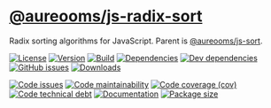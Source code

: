 [@aureooms/js-radix-sort](https://aureooms.github.io/js-radix-sort)
==

Radix sorting algorithms for JavaScript.
Parent is [@aureooms/js-sort](https://github.com/aureooms/js-sort).

[![License](https://img.shields.io/github/license/aureooms/js-radix-sort.svg)](https://raw.githubusercontent.com/aureooms/js-radix-sort/master/LICENSE)
[![Version](https://img.shields.io/npm/v/@aureooms/js-radix-sort.svg)](https://www.npmjs.org/package/@aureooms/js-radix-sort)
[![Build](https://img.shields.io/travis/aureooms/js-radix-sort/master.svg)](https://travis-ci.org/aureooms/js-radix-sort/branches)
[![Dependencies](https://img.shields.io/david/aureooms/js-radix-sort.svg)](https://david-dm.org/aureooms/js-radix-sort)
[![Dev dependencies](https://img.shields.io/david/dev/aureooms/js-radix-sort.svg)](https://david-dm.org/aureooms/js-radix-sort?type=dev)
[![GitHub issues](https://img.shields.io/github/issues/aureooms/js-radix-sort.svg)](https://github.com/aureooms/js-radix-sort/issues)
[![Downloads](https://img.shields.io/npm/dm/@aureooms/js-radix-sort.svg)](https://www.npmjs.org/package/@aureooms/js-radix-sort)

[![Code issues](https://img.shields.io/codeclimate/issues/aureooms/js-radix-sort.svg)](https://codeclimate.com/github/aureooms/js-radix-sort/issues)
[![Code maintainability](https://img.shields.io/codeclimate/maintainability/aureooms/js-radix-sort.svg)](https://codeclimate.com/github/aureooms/js-radix-sort/trends/churn)
[![Code coverage (cov)](https://img.shields.io/codecov/c/gh/aureooms/js-radix-sort/master.svg)](https://codecov.io/gh/aureooms/js-radix-sort)
[![Code technical debt](https://img.shields.io/codeclimate/tech-debt/aureooms/js-radix-sort.svg)](https://codeclimate.com/github/aureooms/js-radix-sort/trends/technical_debt)
[![Documentation](https://aureooms.github.io/js-radix-sort//badge.svg)](https://aureooms.github.io/js-radix-sort//source.html)
[![Package size](https://img.shields.io/bundlephobia/minzip/@aureooms/js-radix-sort)](https://bundlephobia.com/result?p=@aureooms/js-radix-sort)
